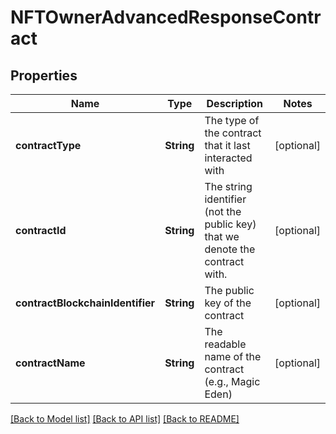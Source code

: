 # NFTOwnerAdvancedResponseContract

## Properties
Name | Type | Description | Notes
------------ | ------------- | ------------- | -------------
**contractType** | **String** | The type of the contract that it last interacted with | [optional] 
**contractId** | **String** | The string identifier (not the public key) that we denote the contract with. | [optional] 
**contractBlockchainIdentifier** | **String** | The public key of the contract | [optional] 
**contractName** | **String** | The readable name of the contract (e.g., Magic Eden) | [optional] 

[[Back to Model list]](../README.md#documentation-for-models) [[Back to API list]](../README.md#documentation-for-api-endpoints) [[Back to README]](../README.md)


